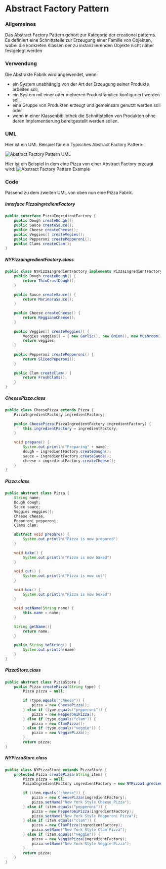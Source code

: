 # Abstract Factory Pattern

### Allgemeines
Das Abstract Factory Pattern gehört zur Kategorie der creational patterns. Es definiert eine Schnittstelle zur Erzeugung einer Familie von Objekten, wobei die konkreten Klassen der zu instanziierenden Objekte nicht näher festgelegt werden
### Verwendung
Die Abstrakte Fabrik wird angewendet, wenn:
- ein System unabhängig von der Art der Erzeugung seiner Produkte arbeiten soll,
- ein System mit einer oder mehreren Produktfamilien konfiguriert werden soll,
- eine Gruppe von Produkten erzeugt und gemeinsam genutzt werden soll oder
- wenn in einer Klassenbibliothek die Schnittstellen von Produkten ohne deren Implementierung bereitgestellt werden sollen.
### UML 
Hier ist ein UML Beispiel für ein Typisches Abstract Factory Pattern:

![Abstract Factory Pattern UML](https://i.imgur.com/pMks2iF.png)


Hier ist ein Beispiel in dem eine Pizza von einer Abstract Factory erzeugt wird:
![Abstract Factory Pattern Example](https://i.imgur.com/vRqQlv8.png)
### Code
Passend zu dem zweiten UML von oben nun eine Pizza Fabrik.

##### Interface PizzaIngredientFactory
```java
public interface PizzaIngridientFactory {
	public Dough createDough();
    public Sauce createSauce();
    public Cheese createCheese();
    public Veggies[] createVegies();
    public Pepperoni createPepperoni();
    public Clams createClam();
}
```

##### NYPizzaIngredientFactory.class
```java
public class NYPizzaIngredientFactory implements PizzaIngredientFactory {
	public Dough createDough() {
    	return ThinCrustDough();
    }
    
    public Sauce createSauce() {
    	return MarinaraSauce();
    }
    
    public Cheese createCheese() {
    	return ReggianoCheese();
    }
    
    public Veggies[] createVeggies() {
    	Veggies veggies[] = { new Garlic(), new Onion(), new Mushroom(), new RedPepper() };
        return veggies;
    }
    
    public Pepperoni createPepperoni() {
    	return SlicedPeperoni();
    }
    
    public Clam createClam() {
    	return FreshClams();
    }
}
```
##### CheesePizza.class
```java
public class CheesePizza extends Pizza {
	PizzaIngredientFactory ingredientFactory;
    
    public CheesePizza(PizzaIngredientFactory ingredientFactory) {
    	this.ingredientFactory = ingredientFactory;
    }
    
    void prepare() {
    	System.out.println("Preparing" + name);
        dough = ingredientFactory.createDough();
        sauce = ingredientFactory.createSauce();
        cheese = ingredientFactory.createCheese();
    }
}
```
##### Pizza.class
```java
public abstract class Pizza {
	String name;
    Dough dough;
    Sauce sauce;
    Veggies veggies[];
    Cheese cheese;
    Pepperoni pepperoni;
    Clams clam;

	abstract void prepare() {
    	System.out.println("Pizza is now prepared")
    }
    
    void bake() {
    	System.out.println("Pizza is now baked")
    }
    
    void cut() {
    	System.out.println("Pizza is now cut")
    }
    
    void box() {
    	System.out.println("Pizza is now boxed")
    }
    
    void setName(String name) {
    	this.name = name;
    }
    
    String getName(){
    	return name;
    }
    
    public String toString() {
    	System.out.println(name)
    }
}
```
##### PizzaStore.class
```java
public abstract class PizzaStore {
	public Pizza createPizza(String type) {
    	Pizza pizza = null;
        
        if (type.equals("cheese")) {
        	pizza = new CheesePizza();
        } else if (type.equals("pepperoni")) {
        	pizza = new PepperoniPizza();
        } else if (type.equals("clam")) {
        	pizza = new ClamPizza();
        } else if (type.equals("veggie")) {
        	pizza = new VeggiePizza();
        }
        return pizza;
}
```
##### NYPizzaStore.class
```java
public class NYPizzaStore extends PizzaStore {
	protected Pizza createPizza(String item) {
    	Pizza pizza = null;
        PizzaIngredientFactory ingredientFactory = new NYPizzaIngredientFactory();
        
        if (item.equals("cheese")) {
        	pizza = new CheesePizza(ingredientFactory);
            pizza.setName("New York Style Cheese Pizza");
        } else if (item.equals("pepperoni")) {
        	pizza = new PepperoniPizza(ingredientFactory);
            pizza.setName("New York Style Pepperoni Pizza");
        } else if (item.equals("clam")) {
        	pizza = new ClamPizza(ingredientFactory);
            pizza.setName("New York Style Clam Pizza");
        } else if (item.equals("veggie")) {
        	pizza = new VeggiePizza(ingredientFactory);
            pizza.setName("New York Style Veggie Pizza");
        }
        return pizza;
    }
}
```